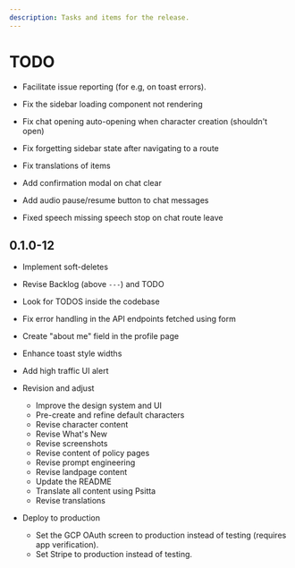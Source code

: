 ```yaml
---
description: Tasks and items for the release.
---
```


# TODO

- Facilitate issue reporting (for e.g, on toast errors).
- Fix the sidebar loading component not rendering
- Fix chat opening auto-opening when character creation (shouldn't open)
- Fix forgetting sidebar state after navigating to a route
- Fix translations of items
- Add confirmation modal on chat clear

- Add audio pause/resume button to chat messages
- Fixed speech missing speech stop on chat route leave

## 0.1.0-12

- Implement soft-deletes
- Revise Backlog (above `---`) and TODO
- Look for TODOS inside the codebase
- Fix error handling in the API endpoints fetched using form
- Create "about me" field in the profile page
- Enhance toast style widths
- Add high traffic UI alert

- Revision and adjust
  - Improve the design system and UI
  - Pre-create and refine default characters
  - Revise character content
  - Revise What's New
  - Revise screenshots
  - Revise content of policy pages
  - Revise prompt engineering
  - Revise landpage content
  - Update the README
  - Translate all content using Psitta
  - Revise translations

- Deploy to production
  - Set the GCP OAuth screen to production instead of testing (requires app verification).
  - Set Stripe to production instead of testing.
